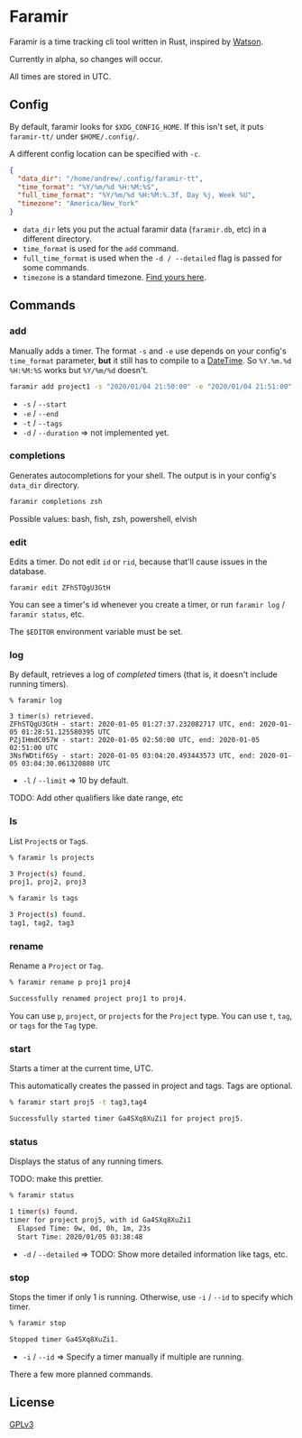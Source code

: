 # Faramir

Faramir is a time tracking cli tool written in Rust, inspired by [Watson](https://github.com/TailorDev/Watson).

Currently in alpha, so changes will occur.

All times are stored in UTC.

## Config

By default, faramir looks for `$XDG_CONFIG_HOME`. If this isn't set, it puts `faramir-tt/` under `$HOME/.config/`.

A different config location can be specified with `-c`.

```json
{
  "data_dir": "/home/andrew/.config/faramir-tt",
  "time_format": "%Y/%m/%d %H:%M:%S",
  "full_time_format": "%Y/%m/%d %H:%M:%.3f, Day %j, Week %U",
  "timezone": "America/New_York"
}
```

* `data_dir` lets you put the actual faramir data (`faramir.db`, etc) in a different directory.
* `time_format` is used for the `add` command.
* `full_time_format` is used when the `-d / --detailed` flag is passed for some commands.
* `timezone` is a standard timezone. [Find yours here](https://docs.rs/chrono-tz/0.5.1/chrono_tz/enum.Tz.html).

## Commands

### add
Manually adds a timer. The format `-s` and `-e` use depends on your config's `time_format` parameter, **but** it still has to compile to a [DateTime](https://docs.rs/chrono/0.4.10/chrono/struct.DateTime.html). So `%Y.%m.%d %H:%M:%S` works but `%Y/%m/%d` doesn't.

```bash
faramir add project1 -s "2020/01/04 21:50:00" -e "2020/01/04 21:51:00" -c
```

* `-s` / `--start`
* `-e` / `--end`
* `-t` / `--tags`
* `-d` / `--duration` => not implemented yet.

### completions
Generates autocompletions for your shell. The output is in your config's `data_dir` directory.

```bash
faramir completions zsh
```

Possible values: bash, fish, zsh, powershell, elvish

### edit
Edits a timer. Do not edit `id` or `rid`, because that'll cause issues in the database.

```
faramir edit ZFhSTQgU3GtH
```

You can see a timer's id whenever you create a timer, or run `faramir log` / `faramir status`, etc.

The `$EDITOR` environment variable must be set.

### log
By default, retrieves a log of *completed* timers (that is, it doesn't include running timers).

```
% faramir log

3 timer(s) retrieved.
ZFhSTQgU3GtH - start: 2020-01-05 01:27:37.232082717 UTC, end: 2020-01-05 01:28:51.125580395 UTC
PZjIHmdC057W - start: 2020-01-05 02:50:00 UTC, end: 2020-01-05 02:51:00 UTC
3NsfWDtif6Sy - start: 2020-01-05 03:04:20.493443573 UTC, end: 2020-01-05 03:04:30.061320880 UTC
```

* `-l` / `--limit` => 10 by default.

TODO: Add other qualifiers like date range, etc

### ls
List `Project`s or `Tag`s.

```bash
% faramir ls projects

3 Project(s) found.
proj1, proj2, proj3
```

```bash
% faramir ls tags

3 Project(s) found.
tag1, tag2, tag3
```

### rename
Rename a `Project` or `Tag`.

```bash
% faramir rename p proj1 proj4                                                                                                {master} n

Successfully renamed project proj1 to proj4.
```

You can use `p`, `project`, or `projects` for the `Project` type.
You can use `t`, `tag`, or `tags` for the `Tag` type.

### start
Starts a timer at the current time, UTC.

This automatically creates the passed in project and tags. Tags are optional.

```bash
% faramir start proj5 -t tag3,tag4

Successfully started timer Ga4SXq8XuZi1 for project proj5.
```

### status
Displays the status of any running timers.

TODO: make this prettier.
```bash
% faramir status

1 timer(s) found.
timer for project proj5, with id Ga4SXq8XuZi1
  Elapsed Time: 0w, 0d, 0h, 1m, 23s
  Start Time: 2020/01/05 03:38:48
```

* `-d` / `--detailed` => TODO: Show more detailed information like tags, etc.

### stop
Stops the timer if only 1 is running. Otherwise, use `-i` / `--id` to specify which timer.

```bash
% faramir stop

Stopped timer Ga4SXq8XuZi1.
```

* `-i` / `--id` => Specify a timer manually if multiple are running.

There a few more planned commands.

## License

[GPLv3](./LICENSE)
